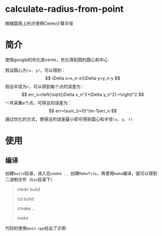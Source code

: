 # calculate-radius-from-point
根据圆周上的点使用Ceres计算半径

# 简介

使用google的优化库ceres，优化得到圆的圆心和中心

假设圆心为`(x, y)`，可以得到：
$$
\Delta x=x_n-x\\\Delta y=y_n-y
$$
假设半径为`r`，可以得到每个点的误差为：
$$
err_n=\left(\sqrt{\Delta x_n^2+\Delta y_n^2}-r\right)^2
$$
一共采集`m`个点，可得总的误差为：
$$
err=\sum_{i=0}^{m-1}err_n
$$
通过优化的方式，使得总的误差最小即可得到圆心和半径`(x, y, r)`

# 使用

## 编译

创建`build`目录，进入后`cmake .. `创建`Makefile`，再使用`make`编译，就可以得到二进制文件（`bin`目录下）

> mkdir build
>
> cd build
>
> cmake ..
>
> make

代码的使用`main.cpp`给出了示例
